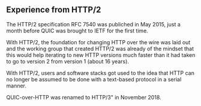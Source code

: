 ## Experience from HTTP/2

The HTTP/2 specification RFC 7540 was publiched in May 2015, just a month
before QUIC was brought to IETF for the first time.

With HTTP/2, the foundation for changing HTTP over the wire was laid out and
the working group that created HTTP/2 was already of the mindset that this
would help iterating to new HTTP versions much faster than it had taken to go
to version 2 from version 1 (about 16 years).

With HTTP/2, users and software stacks got used to the idea that HTTP can no
longer be assumed to be done with a text-based protocol in a serial manner.

QUIC-over-HTTP was renamed to HTTP/3" in November 2018.
